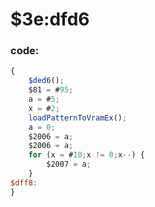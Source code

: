 ﻿
# $3e:dfd6


### code:
```js
{
	$ded6();
	$81 = #95;
	a = #5;
	x = #2;
	loadPatternToVramEx();
	a = 0;
	$2006 = a;
	$2006 = a;
	for (x = #10;x != 0;x--) {
		$2007 = a;
	}
$dff8:
}
```




